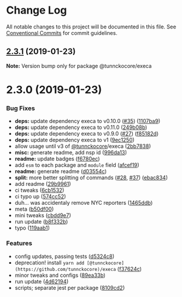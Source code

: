 # Change Log

All notable changes to this project will be documented in this file.
See [Conventional Commits](https://conventionalcommits.org) for commit guidelines.

## [2.3.1](https://github.com/tunnckoCore/monorepo/compare/@tunnckocore/execa@2.3.0...@tunnckocore/execa@2.3.1) (2019-01-23)

**Note:** Version bump only for package @tunnckocore/execa

# 2.3.0 (2019-01-23)

### Bug Fixes

- **deps:** update dependency execa to v0.10.0 ([#35](https://github.com/tunnckoCore/monorepo/issues/35)) ([1107ba9](https://github.com/tunnckoCore/monorepo/commit/1107ba9))
- **deps:** update dependency execa to v0.11.0 ([249b08b](https://github.com/tunnckoCore/monorepo/commit/249b08b))
- **deps:** update dependency execa to v0.9.0 ([#27](https://github.com/tunnckoCore/monorepo/issues/27)) ([f85182d](https://github.com/tunnckoCore/monorepo/commit/f85182d))
- **deps:** update dependency execa to v1 ([9ec1250](https://github.com/tunnckoCore/monorepo/commit/9ec1250))
- allow usage until v3 of [@tunnckocore](https://github.com/tunnckocore)/execa ([2bb7838](https://github.com/tunnckoCore/monorepo/commit/2bb7838))
- **misc:** generate readme, add nsp id ([996da13](https://github.com/tunnckoCore/monorepo/commit/996da13))
- **readme:** update badges ([f6780ec](https://github.com/tunnckoCore/monorepo/commit/f6780ec))
- add `esm` to each package and `module` field ([afcef19](https://github.com/tunnckoCore/monorepo/commit/afcef19))
- **readme:** generate readme ([d03554c](https://github.com/tunnckoCore/monorepo/commit/d03554c))
- **split:** more better splitting of commands ([#28](https://github.com/tunnckoCore/monorepo/issues/28), [#37](https://github.com/tunnckoCore/monorepo/issues/37)) ([ebac834](https://github.com/tunnckoCore/monorepo/commit/ebac834))
- add readme ([29b9961](https://github.com/tunnckoCore/monorepo/commit/29b9961))
- ci tweaks ([6cb1532](https://github.com/tunnckoCore/monorepo/commit/6cb1532))
- ci typo up ([574cc52](https://github.com/tunnckoCore/monorepo/commit/574cc52))
- duh... was accidentaly remove NYC reporters ([1465ddb](https://github.com/tunnckoCore/monorepo/commit/1465ddb))
- meta ([b50df00](https://github.com/tunnckoCore/monorepo/commit/b50df00))
- mini tweaks ([cbdd9e7](https://github.com/tunnckoCore/monorepo/commit/cbdd9e7))
- run update ([b8f332b](https://github.com/tunnckoCore/monorepo/commit/b8f332b))
- typo ([119aab1](https://github.com/tunnckoCore/monorepo/commit/119aab1))

### Features

- config updates, passing tests ([d5324c8](https://github.com/tunnckoCore/monorepo/commit/d5324c8))
- deprecation! install `yarn add [@tunnckocore](https://github.com/tunnckocore)/execa` ([f37624c](https://github.com/tunnckoCore/monorepo/commit/f37624c))
- minor tweaks and configs ([89ea33b](https://github.com/tunnckoCore/monorepo/commit/89ea33b))
- run update ([4d62194](https://github.com/tunnckoCore/monorepo/commit/4d62194))
- scripts; separate jest per package ([8109cd2](https://github.com/tunnckoCore/monorepo/commit/8109cd2))
